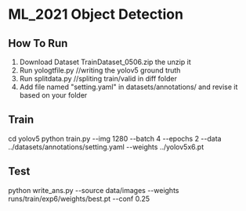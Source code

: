 # ML_2021 Object Detection

## How To Run
1. Download Dataset TrainDataset_0506.zip the unzip it
2. Run yologtfile.py //writing the yolov5 ground truth
3. Run splitdata.py  //spliting train/valid in diff folder
4. Add file named "setting.yaml" in datasets/annotations/ and revise it based on your folder
## Train
cd yolov5
python train.py --img 1280 --batch 4 --epochs 2 --data ../datasets/annotations/setting.yaml --weights ../yolov5x6.pt
## Test
python write_ans.py --source data/images --weights runs/train/exp6/weights/best.pt --conf 0.25